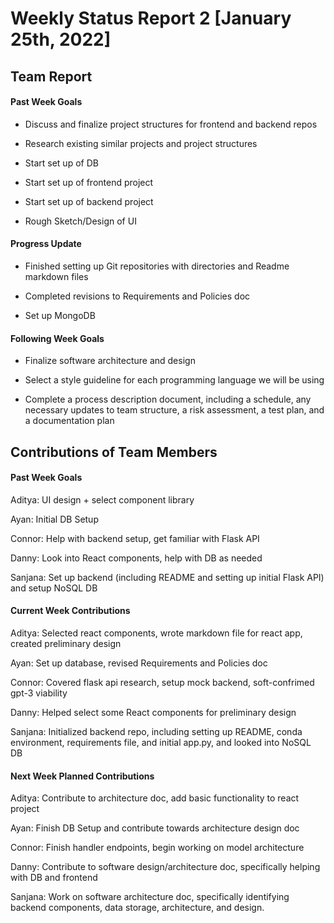 ﻿# Weekly Status Report 2 [January 25th, 2022]


## **Team Report**

#### **Past Week Goals**

-   Discuss and finalize project structures for frontend and backend repos
    
-   Research existing similar projects and project structures
    
-   Start set up of DB
    
-   Start set up of frontend project
    
-   Start set up of backend project
    
-   Rough Sketch/Design of UI
    

  

#### **Progress Update**

-   Finished setting up Git repositories with directories and Readme markdown files
    
-   Completed revisions to Requirements and Policies doc
    
-   Set up MongoDB
    

#### **Following Week Goals**

-   Finalize software architecture and design
    
-   Select a style guideline for each programming language we will be using
    
-   Complete a process description document, including a schedule, any necessary updates to team structure, a risk assessment, a test plan, and a documentation plan
    

## **Contributions of Team Members**

#### **Past Week Goals**

Aditya: UI design + select component library

Ayan: Initial DB Setup

Connor: Help with backend setup, get familiar with Flask API

Danny: Look into React components, help with DB as needed

Sanjana: Set up backend (including README and setting up initial Flask API) and setup NoSQL DB

#### **Current Week Contributions**

 Aditya: Selected react components, wrote markdown file for react app, created preliminary design

Ayan: Set up database, revised Requirements and Policies doc

Connor: Covered flask api research, setup mock backend, soft-confrimed gpt-3 viability

Danny: Helped select some React components for preliminary design

Sanjana: Initialized backend repo, including setting up README, conda environment, requirements file, and initial app.py, and looked into NoSQL DB

#### **Next Week Planned Contributions**

Aditya: Contribute to architecture doc, add basic functionality to react project

Ayan: Finish DB Setup and contribute towards architecture design doc

Connor: Finish handler endpoints, begin working on model architecture

Danny: Contribute to software design/architecture doc, specifically helping with DB and frontend

Sanjana: Work on software architecture doc, specifically identifying backend components, data storage, architecture, and design.

